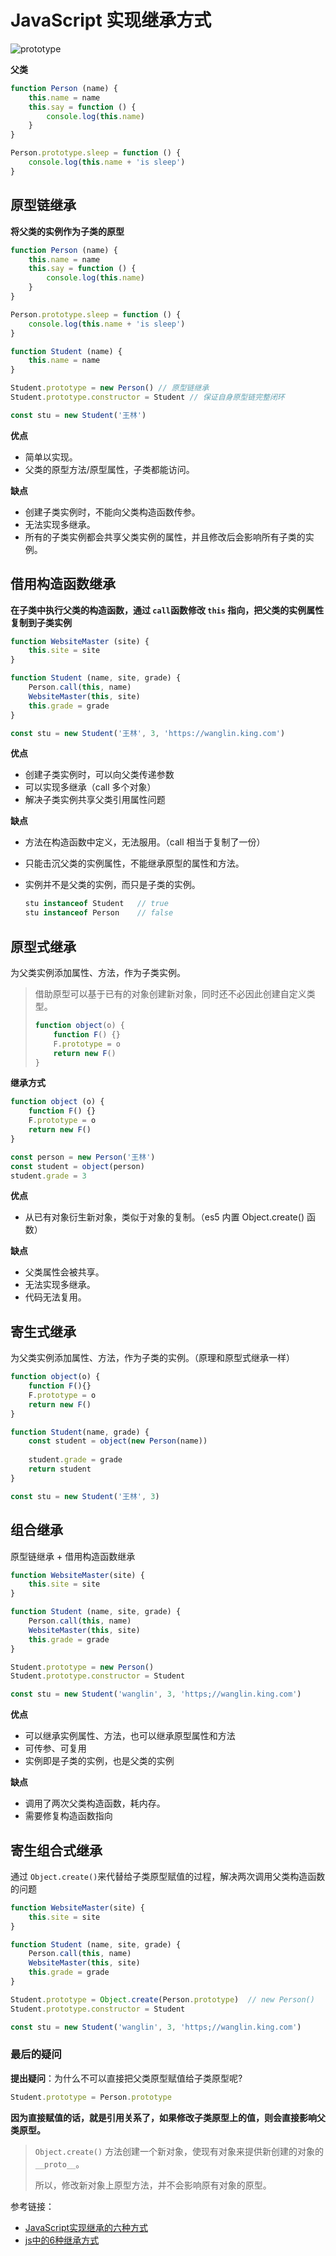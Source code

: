 #  JavaScript 实现继承方式

![prototype](https://res.cloudinary.com/drvm6gm5e/image/upload/v1731553646/prototype_itsrcr.png)

**父类**

```js
function Person (name) {
    this.name = name
    this.say = function () {
        console.log(this.name)
    }
}

Person.prototype.sleep = function () {
    console.log(this.name + 'is sleep')
}
```



##  原型链继承

**将父类的实例作为子类的原型**

```js
function Person (name) {
    this.name = name
    this.say = function () {
        console.log(this.name)
    }
}

Person.prototype.sleep = function () {
    console.log(this.name + 'is sleep')
}

function Student (name) {
    this.name = name
}

Student.prototype = new Person() // 原型链继承
Student.prototype.constructor = Student // 保证自身原型链完整闭环

const stu = new Student('王林')
```

**优点**

- 简单以实现。
- 父类的原型方法/原型属性，子类都能访问。

**缺点**

- 创建子类实例时，不能向父类构造函数传参。
- 无法实现多继承。
- 所有的子类实例都会共享父类实例的属性，并且修改后会影响所有子类的实例。



##  借用构造函数继承

**在子类中执行父类的构造函数，通过 `call`函数修改 `this` 指向，把父类的实例属性复制到子类实例**

```js
function WebsiteMaster (site) {
    this.site = site
}

function Student (name, site, grade) {
    Person.call(this, name)
    WebsiteMaster(this, site)
    this.grade = grade
}

const stu = new Student('王林', 3, 'https://wanglin.king.com')
```

**优点**

- 创建子类实例时，可以向父类传递参数
- 可以实现多继承（call 多个对象）
- 解决子类实例共享父类引用属性问题

**缺点**

- 方法在构造函数中定义，无法服用。（call 相当于复制了一份）

- 只能击沉父类的实例属性，不能继承原型的属性和方法。

- 实例并不是父类的实例，而只是子类的实例。

  ```js
  stu instanceof Student   // true
  stu instanceof Person    // false
  ```



##  原型式继承

为父类实例添加属性、方法，作为子类实例。

> 借助原型可以基于已有的对象创建新对象，同时还不必因此创建自定义类型。
>
> ```js
> function object(o) {
>     function F() {}
>     F.prototype = o
>     return new F()
> }
> ```

**继承方式**

```js
function object (o) {
    function F() {}
    F.prototype = o
    return new F()
}

const person = new Person('王林')
const student = object(person)
student.grade = 3

```

**优点**

- 从已有对象衍生新对象，类似于对象的复制。（es5 内置 Object.create() 函数）

**缺点**

- 父类属性会被共享。
- 无法实现多继承。
- 代码无法复用。



##  寄生式继承

为父类实例添加属性、方法，作为子类的实例。（原理和原型式继承一样）

```js
function object(o) {
    function F(){}
    F.prototype = o
    return new F()
}

function Student(name, grade) {
    const student = object(new Person(name))
    
    student.grade = grade
    return student
}

const stu = new Student('王林', 3)
```



##  组合继承

原型链继承 + 借用构造函数继承

```js
function WebsiteMaster(site) {
    this.site = site
}

function Student (name, site, grade) {
    Person.call(this, name)
    WebsiteMaster(this, site)
    this.grade = grade
}

Student.prototype = new Person()
Student.prototype.constructor = Student

const stu = new Student('wanglin', 3, 'https;//wanglin.king.com')
```

**优点**

- 可以继承实例属性、方法，也可以继承原型属性和方法
- 可传参、可复用
- 实例即是子类的实例，也是父类的实例

**缺点**

- 调用了两次父类构造函数，耗内存。
- 需要修复构造函数指向



##  寄生组合式继承

通过 `Object.create()`来代替给子类原型赋值的过程，解决两次调用父类构造函数的问题

```js
function WebsiteMaster(site) {
    this.site = site
}

function Student (name, site, grade) {
    Person.call(this, name)
    WebsiteMaster(this, site)
    this.grade = grade
}

Student.prototype = Object.create(Person.prototype)  // new Person()
Student.prototype.constructor = Student

const stu = new Student('wanglin', 3, 'https;//wanglin.king.com')
```



###  最后的疑问

**提出疑问**：为什么不可以直接把父类原型赋值给子类原型呢?

```js
Student.prototype = Person.prototype
```



**因为直接赋值的话，就是引用关系了，如果修改子类原型上的值，则会直接影响父类原型。**

> `Object.create()` 方法创建一个新对象，使现有对象来提供新创建的对象的 `__proto__`。
>
> 所以，修改新对象上原型方法，并不会影响原有对象的原型。



参考链接：

- [JavaScript实现继承的六种方式](https://developer.aliyun.com/article/978006)
- [js中的6种继承方式](https://juejin.cn/post/7019185008527015949)